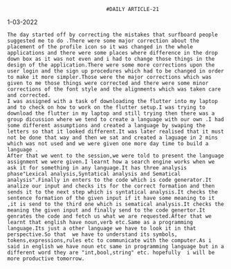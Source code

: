 									#DAILY ARTICLE-21

  1-03-2022


	The day started off by correcting the mistakes that surfboard people suggested me to do .There were some major correction about the placement of the profile icon so it was changed in the whole applications and there were some places where difference in the drop down box as it was not even and i had to change those things in the design of the application.There were some more corrections upon the user login and the sign up procedures which had to be changed in order to make it more simpler.Those were the major corrections which was given to me those things were corrected and there were some minor corrections of the font style and the alignments which was taken care and corrected.
	I was assigned with a task of downloading the flutter into my laptop and to check on how to work on the flutter setup.I was trying to download the flutter in my laptop and still trying then there was a group dicussion where we tend to create a language with our own .I had some different assumptions and created a language by swaping the letters so that it looked different.It was later realised that it must not be done that way and then we sat and created a laguage in 2 mins which was not used and we were given one more day time to build a language .   
	After that we went to the session,we were told to present the language assignment we were given.I learnt how a search engine works when we ask it for something in any language.It has three analysis phase"Lexical analysis,Syntatical analysis and Sematical analysis".Finally in enters to the code which is code generator.It analize our input and checks its for the correct formation and then sends it to the next step which is syntatical analysis.It checks the sentence formation of the given input if it have some meaning to it ,it is send to the third one which is sematical analysis.It checks the meaning the given input and finally send to the code genertor.It genrates the code and fetch us what we are requested.After that we learnt that english have noun,verb etc.Same as a programming language.Its just a other language we have to look it in that perspective.So that  we have to understand its symbols, tokens,expressions,rules etc to communicate with the computer.As i said in english we have noun etc same in programming language but in a different word they are "int,bool,string" etc. hopefully  i will be more productive tomorrow. 
 
